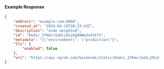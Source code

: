 <!-- Code generated for API Clients. DO NOT EDIT. -->

#### Example Response

```json
{
	"address": "example.com:8080",
	"created_at": "2024-04-19T20:23:43Z",
	"description": "acme weighted",
	"id": "bkdsc_2fKmcc5ahLjH1zbgD8Wm3n4tb7S",
	"metadata": "{\"environment\": \"production\"}",
	"tls": {
		"enabled": false
	},
	"uri": "https://api.ngrok.com/backends/static/bkdsc_2fKmcc5ahLjH1zbgD8Wm3n4tb7S"
}
```
